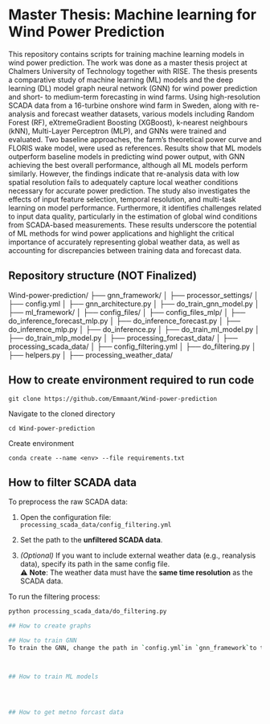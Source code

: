 # Master Thesis: Machine learning for Wind Power Prediction

This repository contains scripts for training machine learning models in wind power prediction. The work was done as a master thesis project at Chalmers University of Technology together with RISE. The thesis presents a comparative study of machine learning (ML) models and the deep learning (DL) model graph neural network (GNN) for wind power prediction and short- to medium-term forecasting in wind farms. Using high-resolution SCADA
data from a 16-turbine onshore wind farm in Sweden, along with re-analysis and forecast weather datasets, various models including Random Forest (RF), eXtremeGradient Boosting (XGBoost), k-nearest neighbours (kNN), Multi-Layer Perceptron (MLP), and GNNs were trained and evaluated. Two baseline approaches, the farm’s
theoretical power curve and FLORIS wake model, were used as references. Results
show that ML models outperform baseline models in predicting wind power output,
with GNN achieving the best overall performance, although all ML models perform
similarly. However, the findings indicate that re-analysis data with low spatial
resolution fails to adequately capture local weather conditions necessary for accurate
power prediction. The study also investigates the effects of input feature selection,
temporal resolution, and multi-task learning on model performance. Furthermore,
it identifies challenges related to input data quality, particularly in the estimation of
global wind conditions from SCADA-based measurements. These results underscore
the potential of ML methods for wind power applications and highlight the critical
importance of accurately representing global weather data, as well as accounting for
discrepancies between training data and forecast data.


## Repository structure (NOT Finalized)
Wind-power-prediction/
├── gnn_framework/
│   ├── processor_settings/
│   ├── config.yml
│   ├── gnn_architecture.py
│   ├── do_train_gnn_model.py
│
├── ml_framework/
│   ├── config_files/
│   ├── config_files_mlp/
│   ├── do_inference_forecast_mlp.py
│   ├── do_inference_forecast.py
│   ├── do_inference_mlp.py
│   ├── do_inference.py
│   ├── do_train_ml_model.py
│   ├── do_train_mlp_model.py
│
├── processing_forecast_data/
│
├── processing_scada_data/
│   ├── config_filtering.yml
│   ├── do_filtering.py
│   ├── helpers.py
│
├── processing_weather_data/




## How to create environment required to run code

```console  
git clone https://github.com/Emmaant/Wind-power-prediction
```

Navigate to the cloned directory

```console
cd Wind-power-prediction
```

Create environment

```console
conda create --name <env> --file requirements.txt
```

## How to filter SCADA data
To preprocess the raw SCADA data:

1. Open the configuration file:  
   `processing_scada_data/config_filtering.yml`

2. Set the path to the **unfiltered SCADA data**.

3. *(Optional)* If you want to include external weather data (e.g., reanalysis data), specify its path in the same config file.  
   ⚠️ **Note**: The weather data must have the **same time resolution** as the SCADA data.

To run the filtering process:

```bash
python processing_scada_data/do_filtering.py

## How to create graphs

## How to train GNN
To train the GNN, change the path in `config.yml`in `gnn_framework`to the folder where the graphs are stored. Then run `do_train_gnn_model.py`



## How to train ML models




## How to get metno forcast data







